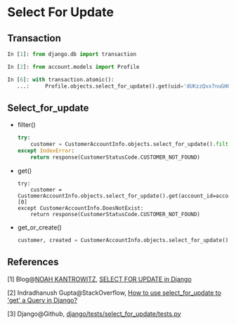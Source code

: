 # Select For Update

## Transaction

```python
In [1]: from django.db import transaction

In [2]: from account.models import Profile

In [6]: with transaction.atomic():
   ...:     Profile.objects.select_for_update().get(uid='dUKzzQvx7nuGHQszA8xdkC')
```

## Select_for_update

* filter()

  ```python
  try:
      customer = CustomerAccountInfo.objects.select_for_update().filter(account_id=account_id)[0]
  except IndexError:
      return response(CustomerStatusCode.CUSTOMER_NOT_FOUND)
  ```

* get()

  ```
  try:
      customer = CustomerAccountInfo.objects.select_for_update().get(account_id=account_id)[0]
  except CustomerAccountInfo.DoesNotExist:
      return response(CustomerStatusCode.CUSTOMER_NOT_FOUND)
  ```

* get_or_create()

  ```python
  customer, created = CustomerAccountInfo.objects.select_for_update().get_or_create(app_id=app.app_id, phone=phone, user_id=user_id)
  ```

## References

[1] Blog@[NOAH KANTROWITZ](https://coderanger.net/), [SELECT FOR UPDATE in Django](https://coderanger.net/select-for-update/)

[2] Indradhanush Gupta@StackOverflow, [How to use select_for_update to 'get' a Query in Django?](http://stackoverflow.com/questions/17159471/how-to-use-select-for-update-to-get-a-query-in-django)

[3] Django@Github, [django/tests/select_for_update/tests.py](https://github.com/django/django/blob/master/tests/select_for_update/tests.py)

